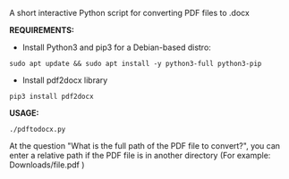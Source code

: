 A short interactive Python script for converting PDF files to .docx

**REQUIREMENTS:**

* Install Python3 and pip3 for a Debian-based distro:

```
sudo apt update && sudo apt install -y python3-full python3-pip
```
* Install pdf2docx library

```
pip3 install pdf2docx
```

**USAGE:**

``` 
./pdftodocx.py
``` 
At the question "What is the full path of the PDF file to convert?", you can enter a relative path if the PDF file is in another directory (For example: Downloads/file.pdf )
